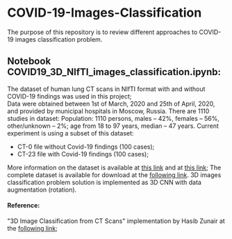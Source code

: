 # COVID-19-Images-Classification

The purpose of this repository is to review different approaches to COVID-19 images classification problem.

## Notebook COVID19_3D_NIfTI_images_classification.ipynb: 

The dataset of human lung CT scans in NIfTI format with and without COVID-19 findings was used in this project;  
Data were obtained between 1st of March, 2020 and 25th of April, 2020, and provided by municipal hospitals in Moscow, Russia.
There are 1110 studies in dataset:
Population: 1110 persons, males – 42%, females – 56%, other/unknown – 2%; age from 18 to 97 years, median – 47 years. 
Current experiment is using a subset of this dataset:
*  CT-0 file without Covid-19 findings (100 cases);
*  CT-23 file with Covid-19 findings (100 cases);

More information on the dataset is available at [this link](https://mosmed.ai/en/datasets/covid19_1110/) and at [this link](https://www.medrxiv.org/content/10.1101/2020.05.20.20100362v1);
The complete dataset is available for download at the [following link](https://mosmed.ai/datasets/сgovid19_1110/).
3D images classification problem solution is implemented as 3D CNN with data augmentation (rotation).
#### Reference:
"3D Image Classification from CT Scans" implementation by Hasib Zunair at the [following link](https://keras.io/examples/vision/3D_image_classification/);


